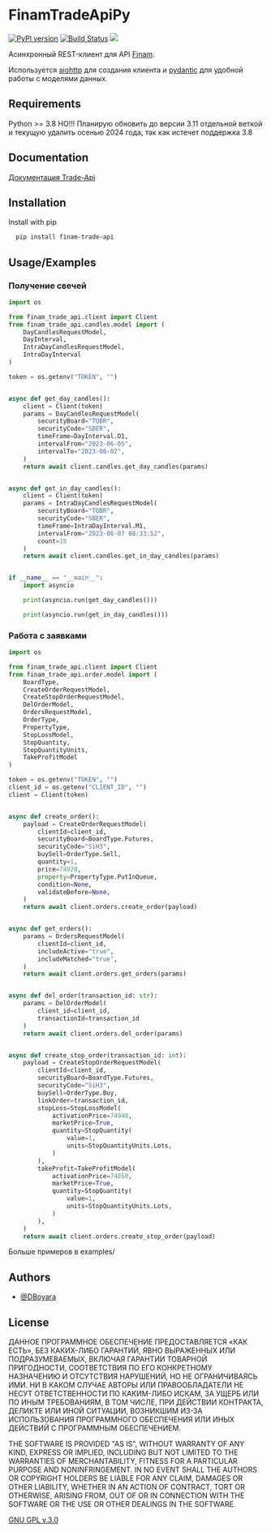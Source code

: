 
# FinamTradeApiPy

[![PyPI version](https://img.shields.io/pypi/v/finam-trade-api.svg)](https://pypi.python.org/pypi/finam-trade-api/)
[![Build Status](https://github.com/DBoyara/FinamTradeApiPy/workflows/CodeQL/badge.svg)](https://github.com/DBoyara/FinamTradeApiPy/actions)
<a href="https://codeclimate.com/github/DBoyara/FinamTradeApiPy/maintainability"><img src="https://api.codeclimate.com/v1/badges/8ecc913021ba859872ac/maintainability" /></a>

Асинхронный REST-клиент для API [Finam](https://finamweb.github.io/trade-api-docs).

Используется [aiohttp](https://github.com/aio-libs/aiohttp) для создания клиента и [pydantic](https://github.com/pydantic/pydantic) для удобной работы с моделями данных.


## Requirements
Python >= 3.8 НО!!! Планирую обновить до версии 3.11 отдельной веткой и текущую удалить осенью 2024 года, так как истечет поддержка 3.8

## Documentation

[Документация Trade-Api](https://trade-api.finam.ru/swagger/index.html)


## Installation

Install with pip

```bash
  pip install finam-trade-api
```
    
## Usage/Examples

### Получение свечей

```python
import os

from finam_trade_api.client import Client
from finam_trade_api.candles.model import (
    DayCandlesRequestModel, 
    DayInterval, 
    IntraDayCandlesRequestModel, 
    IntraDayInterval
)

token = os.getenv("TOKEN", "")


async def get_day_candles():
    client = Client(token)
    params = DayCandlesRequestModel(
        securityBoard="TQBR",
        securityCode="SBER",
        timeFrame=DayInterval.D1,
        intervalFrom="2023-06-05",
        intervalTo="2023-06-07",
    )
    return await client.candles.get_day_candles(params)


async def get_in_day_candles():
    client = Client(token)
    params = IntraDayCandlesRequestModel(
        securityBoard="TQBR",
        securityCode="SBER",
        timeFrame=IntraDayInterval.M1,
        intervalFrom="2023-06-07 08:33:52",
        count=10
    )
    return await client.candles.get_in_day_candles(params)


if __name__ == "__main__":
    import asyncio

    print(asyncio.run(get_day_candles()))

    print(asyncio.run(get_in_day_candles()))
```

### Работа с заявками

```python
import os

from finam_trade_api.client import Client
from finam_trade_api.order.model import (
    BoardType,
    CreateOrderRequestModel,
    CreateStopOrderRequestModel,
    DelOrderModel,
    OrdersRequestModel,
    OrderType,
    PropertyType,
    StopLossModel,
    StopQuantity,
    StopQuantityUnits,
    TakeProfitModel
)

token = os.getenv("TOKEN", "")
client_id = os.getenv("CLIENT_ID", "")
client = Client(token)


async def create_order():
    payload = CreateOrderRequestModel(
        clientId=client_id,
        securityBoard=BoardType.Futures,
        securityCode="SiH3",
        buySell=OrderType.Sell,
        quantity=1,
        price=74920,
        property=PropertyType.PutInQueue,
        condition=None,
        validateBefore=None,
    )
    return await client.orders.create_order(payload)


async def get_orders():
    params = OrdersRequestModel(
        clientId=client_id,
        includeActive="true",
        includeMatched="true",
    )
    return await client.orders.get_orders(params)


async def del_order(transaction_id: str):
    params = DelOrderModel(
        client_id=client_id,
        transactionId=transaction_id
    )
    return await client.orders.del_order(params)


async def create_stop_order(transaction_id: int):
    payload = CreateStopOrderRequestModel(
        clientId=client_id,
        securityBoard=BoardType.Futures,
        securityCode="SiH3",
        buySell=OrderType.Buy,
        linkOrder=transaction_id,
        stopLoss=StopLossModel(
            activationPrice=74940,
            marketPrice=True,
            quantity=StopQuantity(
                value=1,
                units=StopQuantityUnits.Lots,
            )
        ),
        takeProfit=TakeProfitModel(
            activationPrice=74850,
            marketPrice=True,
            quantity=StopQuantity(
                value=1,
                units=StopQuantityUnits.Lots,
            )
        ),
    )
    return await client.orders.create_stop_order(payload)
```
Больше примеров в examples/

## Authors

- [@DBoyara](https://www.github.com/DBoyara)


## License

ДАННОЕ ПРОГРАММНОЕ ОБЕСПЕЧЕНИЕ ПРЕДОСТАВЛЯЕТСЯ «КАК ЕСТЬ», БЕЗ КАКИХ-ЛИБО ГАРАНТИЙ, ЯВНО ВЫРАЖЕННЫХ ИЛИ ПОДРАЗУМЕВАЕМЫХ, ВКЛЮЧАЯ ГАРАНТИИ ТОВАРНОЙ ПРИГОДНОСТИ, СООТВЕТСТВИЯ ПО ЕГО КОНКРЕТНОМУ НАЗНАЧЕНИЮ И ОТСУТСТВИЯ НАРУШЕНИЙ, НО НЕ ОГРАНИЧИВАЯСЬ ИМИ. НИ В КАКОМ СЛУЧАЕ АВТОРЫ ИЛИ ПРАВООБЛАДАТЕЛИ НЕ НЕСУТ ОТВЕТСТВЕННОСТИ ПО КАКИМ-ЛИБО ИСКАМ, ЗА УЩЕРБ ИЛИ ПО ИНЫМ ТРЕБОВАНИЯМ, В ТОМ ЧИСЛЕ, ПРИ ДЕЙСТВИИ КОНТРАКТА, ДЕЛИКТЕ ИЛИ ИНОЙ СИТУАЦИИ, ВОЗНИКШИМ ИЗ-ЗА ИСПОЛЬЗОВАНИЯ ПРОГРАММНОГО ОБЕСПЕЧЕНИЯ ИЛИ ИНЫХ ДЕЙСТВИЙ С ПРОГРАММНЫМ ОБЕСПЕЧЕНИЕМ.

THE SOFTWARE IS PROVIDED "AS IS", WITHOUT WARRANTY OF ANY KIND, EXPRESS OR IMPLIED, INCLUDING BUT NOT LIMITED TO THE WARRANTIES OF MERCHANTABILITY, FITNESS FOR A PARTICULAR PURPOSE AND NONINFRINGEMENT. IN NO EVENT SHALL THE AUTHORS OR COPYRIGHT HOLDERS BE LIABLE FOR ANY CLAIM, DAMAGES OR OTHER LIABILITY, WHETHER IN AN ACTION OF CONTRACT, TORT OR OTHERWISE, ARISING FROM, OUT OF OR IN CONNECTION WITH THE SOFTWARE OR THE USE OR OTHER DEALINGS IN THE SOFTWARE.

[GNU GPL v.3.0](https://choosealicense.com/licenses/gpl-3.0/)

